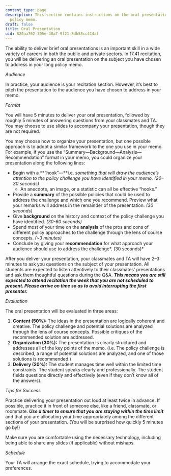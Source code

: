 ```yaml
---
content_type: page
description: This section contains instructions on the oral presentation of the long
  policy memo.
draft: false
title: Oral Presentation
uid: 820aa762-395e-48a7-9f21-8db58cc414af
---
```

The ability to deliver brief oral presentations is an important skill in a wide variety of careers in both the public and private sectors. In 17.41 recitation, you will be delivering an oral presentation on the subject you have chosen to address in your long policy memo.

*Audience*

In practice, your audience is your recitation section. However, it’s best to pitch the presentation to the audience you have chosen to address in your memo.

*Format*

You will have 5 minutes to deliver your oral presentation, followed by roughly 5 minutes of answering questions from your classmates and TA. You may choose to use slides to accompany your presentation, though they are not required.

You may choose how to organize your presentation, but one possible approach is to adopt a similar framework to the one you use in your memo. For example, if you use the “Summary—Background—Analysis—Recommendation” format in your memo, you could organize your presentation along the following lines:

- Begin with a **“hook”—**i.e. *something that will draw the audience’s attention to the policy challenge you have identified in your memo. (20–30 seconds)*
    - An anecdote, an image, or a statistic can all be effective “hooks.”
- Provide a **summary** of the possible policies that could be used to address the challenge and which one you recommend. Preview what your remarks will address in the remainder of the presentation. *(30 seconds)*
- Give **background** on the history and context of the policy challenge you have identified. *(30-60 seconds)*
- Spend most of your time on the **analysis** of the pros and cons of different policy approaches to the challenge through the lens of course concepts. *(~3 minutes)*
- Conclude by giving your **recommendation** for what approach your audience should use to address the challenge*. (30 seconds)*

After you deliver your presentation, your classmates and TA will have 2–3 minutes to ask you questions on the subject of your presentation. All students are expected to listen attentively to their classmates’ presentations and ask them thoughtful questions during the Q&A. ***This means you are still expected to attend recitation the week that you are not scheduled to present. Please arrive on time so as to avoid interrupting the first presenter.***

*Evaluation*

The oral presentation will be evaluated in three areas:

1. **Content (50%):** The ideas in the presentation are logically coherent and creative. The policy challenge and potential solutions are analyzed through the lens of course concepts. Possible critiques of the recommended solution are addressed.
2. **Organization (30%):** The presentation is clearly structured and addresses all of the key points of the memo. (i.e. The policy challenge is described, a range of potential solutions are analyzed, and one of those solutions is recommended.)
3. **Delivery (20%):** The student manages time well within the limited time constraints. The student speaks clearly and professionally. The student fields questions directly and effectively (even if they don’t know all of the answers).

*Tips for Success*

Practice delivering your presentation out loud at least twice in advance. If possible, practice it in front of someone else, like a friend, classmate, or roommate. ***Use a timer to ensure that you are staying within the time limit*** and that you are allocating your time appropriately among the different sections of your presentation. (You will be surprised how quickly 5 minutes go by!)

Make sure you are comfortable using the necessary technology, including being able to share any slides (if applicable) without mishaps.

*Schedule*

Your TA will arrange the exact schedule, trying to accommodate your preferences.